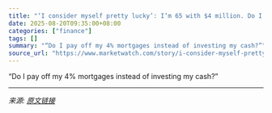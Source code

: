 ```yaml
---
title: "‘I consider myself pretty lucky’: I’m 65 with $4 million. Do I buy an annuity to protect against Social Security’s demise?"
date: 2025-08-20T09:35:00+08:00
categories: ["finance"]
tags: []
summary: "“Do I pay off my 4% mortgages instead of investing my cash?”"
source_url: "https://www.marketwatch.com/story/i-consider-myself-pretty-lucky-im-65-with-4-million-do-i-buy-an-annuity-to-protect-against-social-securitys-demise-1ea407ca?mod=mw_rss_topstories"
---
```


“Do I pay off my 4% mortgages instead of investing my cash?”

---

*来源: [原文链接](https://www.marketwatch.com/story/i-consider-myself-pretty-lucky-im-65-with-4-million-do-i-buy-an-annuity-to-protect-against-social-securitys-demise-1ea407ca?mod=mw_rss_topstories)*
